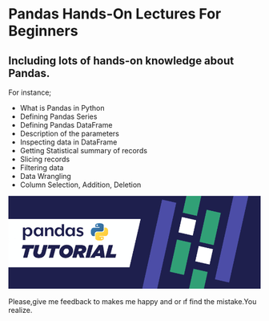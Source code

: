# Pandas Hands-On Lectures For Beginners
## Including lots of hands-on knowledge about Pandas.
For instance;
* What is Pandas in Python
* Defining Pandas Series
* Defining Pandas DataFrame
* Description of the parameters
* Inspecting data in DataFrame
* Getting Statistical summary of records
* Slicing records
* Filtering data
* Data Wrangling
* Column Selection, Addition, Deletion



![functions](https://github.com/ozgekaral/Pandas_beginner-lecture/blob/main/Pandas-Tutorial-copy-2.png)


Please,give me feedback to makes me happy and or ıf find the mistake.You realize.



